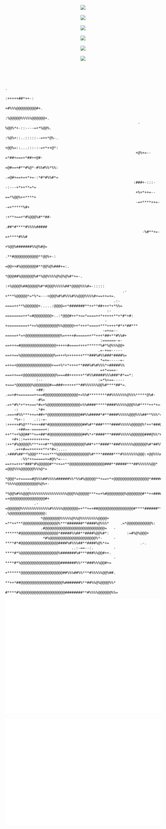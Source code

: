<p align="center">
  <a href="https://skillicons.dev">
    <img src="https://skillicons.dev/icons?i=go,bash,py,kotlin,js,cpp" />
  </a>
</p>

<p align="center">
  <a href="https://skillicons.dev">
    <img src="https://skillicons.dev/icons?i=anaconda,androidstudio,postman" />
  </a>
</p>

<p align="center">
  <a href="https://skillicons.dev">
    <img src="https://skillicons.dev/icons?i=docker,kubernetes,git,prometheus,django,gradle,grafana,nodejs,npm,opencv,pytorch,sklearn,tensorflow,terraform,react" />
  </a>
</p>

<p align="center">
  <a href="https://skillicons.dev">
    <img src="https://skillicons.dev/icons?i=mongodb,postgres,mysql,redis,sqlite" />
  </a>
</p>

<p align="center">
  <a href="https://skillicons.dev">
    <img src="https://skillicons.dev/icons?i=figma,blender,ableton,ae,ai,ps,pr" />
  </a>
</p>

<p align="center">
  <a href="https://skillicons.dev">
    <img src="https://skillicons.dev/icons?i=arch,ubuntu" />
  </a>
</p>

```                                                                                                                 
                                                                                                                            
                                                                                                                            
                                                                                                                            
                                                                        .                                                   
                                                                 :+++++##*++-:                                              
                                                               +#%%%@@@@@@@@@#+.                                            
                                                             :%@@@@@%%%%%@@@@@@+.                                           
                                                            -%@@%*+-::----=+*%@@%.                                          
                                                           :%@%+::..:::::--=++*@%-.                                         
                                                           +@@%=::...:::-:-=+*++@*:                                         
                                                           +@%+=--=*##+===+*##++@#-                                         
                                                           =@#==+#**#%@*-#%%#%%*%%:                                         
                                                          .=@#+==+=+*+=-:*#*#%%#*=                                          
                                                          :###+-:::--:---+*++**=*=                                          
                                                           +%+*++=--==*%@@%++****+                                          
                                                           -=+****++=--=+*****%#+                                           
                                                            :+**+==+*#%@@@%#**##-                                           
                                                             .##*#****#%%%%#####                                            
                                                              -%#**+=-=+****#%%#                                            
                                                               +%@@%#######%%@%#@=                                          
                                                              .**#@@@@@@@@@@@**@@%+-:                                       
                                                             =@@++#%@@@@@@@#**@@%@%###+=:.                                  
                                                            *@@@##%@@@@@@%#*%@@%%%%@%@%@%#*+=-.                             
                                                         :+%@@@@%##@@@@@%#*#@@@%%%%%##*@@@@%%%#=-:::::                      
                                                     .-+***%@@@@@*=*%*=---+@@@%#%#%%%#%%@@@%%%%#+==++=+=.                   
                                                 .:-====++**%@@@@@@+.....:@@@@=+*#######**++**##+++*+*%%=                   
                                              :-========++*=#@@@@@@@@+..:*@@@#++*+==*====++*+++++**+*#*+#:                  
                                             -+=========+*+=%@@@@@@@@@%%@@@@@++*+++*====+***++++*#*+*##***                  
                                            -=+==--=====+*=+@@@@@@@@@@@@@@@@%=++++#=====++**+++*##+**#%%#+                  
                                           :======-=-==+++=#@@@@@@@@@@@@@@@@+++++#====++++******%#*%@%%%@@+                 
                                          .=-+==-----==++==%@@@@@@@@@@@@@@@%=+++%+++++++***###%#%%###*####%=                
                                           *=+=-----=-=++=+@@@@@@@@@@@@@@@@+==+%*+*++++**###%#%#%%%*+#####%%                
                                           =+*====-===++==+@@@@@@@@@@@@@@@%===##++++++**#%%#####%%%###*#*==*:               
              :--                         :=*%+==-----+===*@@@@@@@%@@@@@@@#==###++++++**##%%%%%%@@%#****##*=.               
              +##:                       .==+#+=======++==#@@@@@@@@@@@@@@@+=%%#********##%%%%%%%@%%%*****@%#-               
              -#%=                      .=+*#%*+*++===*#=+%@@@@@@@@@@@@@@@=%%####*****####%%%%%@@@%%#****++*+=-             
    -:        .*#+                     .===+#%%***++=+##+*@@@@@@@@@@@@@@@##%%#####*#**####%%%%%@@@%%%##**%%%*=+-            
    *%+-:    .::-=-                   :+++++#%@***++++##*#@@@@@@@@@@@@@@@##%#**###****####%%%%%@@@@@%*++*###@%%-            
     -+##==-======+:                 -++**++%@@##**+=+##*#@@@@@@@@@@@@@@@##%*+*####***####%%%%%@@@@@@###@%%*#%@#.           
   +#+::+=+++++++++=                :++*#%@@@@@%***+++#**%@@@@@@@@@@@@@@%##*+**####**###%%%%%%@@@@@@%#*##%%@@@#%+::         
    .=++#==++++++**+*#=:....      .+###%##**%@@@***+++***%@@@@@@@@@@@@@@%#****#####***#%%%%%%%@@@:+@@%%%#*+#%%@@%*#-        
       -%%*++=====+=#@%*=---==++=+++*###*#%@@@@@#**++=+**@@@@@@@@@@@@@@@@###**#####***##%%%%%%@@* =@@@%%%@@@@@@%%%@*=       
        *@@@*=+=====#@%%%##%%%%######%%*%%#%@@@@@**+==+*+@@@@@@@@@@@@@@@@*#########**###%%%%%%@@=-*%%%%@@@@@@@@@@%@%+-      
          -*%@@%#%%@@@%%%%%%%%%%%%%%%%%@@@%%@@@@@***+=+%#@@@@@@@@%@@@@@@@#**++######**##%%%%%%%%.-=+@@@@@@@@@@@@@@@@#+      
             .-=@@@@@@%%%%%%%%%%%%%#%%%%%@@@@@@@=+**+=+##@@@@@@@@@@@@@@@@#****######**####%%%@%#   .%@@@@@@@@@@@@@@@@:      
                *@@@@@@@@%%%%%@%%@%%%%%%%%@@@@+  =**++***@@@@@@@@@@@@@@@@%***#######**####%@%%%*     .=*@@@@@@@@@@@%:       
                .#@@@@@@@@@@@@@@@@@@@@@@@@@@@=   -******#@@@@@@@@@@@@@@@@@*#####%%##**####%@@%#*:        :=#%@%@@@+         
                 *#%@@@@@@@@@@@@@@@@@@@@@%*-     -****#*#@@@@@@@@@@@@@@@@@####%#%%%##**####%@%*+=              .-.          
                              ..:-==--:.         -****#*%@@@@@@@@@@@@@@@@@%#######%#***###%%@@#++.                          
                                                 -****#*%@@@@@@@@@@@@@@@@@@#######%%***###%%%@@#+=                          
                                                 +******@@@@@@@@@@@@@@@@@@@##%%%##%%***#%%%%%@@%##.                         
                                                 **++*##@@@@@@@@@@@@@@@@@@@%#######%**##%%@%@@@@%%*                         
                                                 #****#%@@@@@@@@@@@@@@@@@@@@########**#%%%%@@@@@@%%=                        

```


<p align="center">
  <img src="https://github.com/roberttkach/roberttkach/blob/main/meta/metrics.plugin.habits.svg" alt="Metrics">
</p>

<p align="center">
  <img src="https://github.com/roberttkach/roberttkach/blob/main/meta/metrics.plugin.isocalendar.svg" alt="Metrics">
</p>

